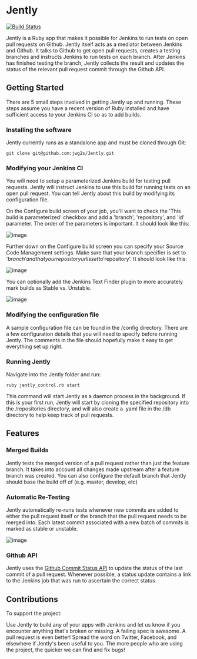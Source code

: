 # Jently
[![Build Status](https://travis-ci.org/jwg2s/Jently.png?branch=develop)](https://travis-ci.org/jwg2s/Jently)

Jently is a Ruby app that makes it possible for Jenkins to run tests on open pull requests on Github. Jently itself acts as a mediator between Jenkins and Github. It talks to Github to get open pull requests, creates a testing branches and instructs Jenkins to run tests on each branch. After Jenkins has finished testing the branch, Jently collects the result and updates the status of the relevant pull request commit through the Github API.

## Getting Started

There are 5 small steps involved in getting Jently up and running. These steps assume you have a recent version of Ruby installed and have sufficient access to your Jenkins CI so as to add builds.

### Installing the software

Jently currently runs as a standalone app and must be cloned through Git:

    git clone git@github.com:jwg2s/Jently.git

### Modifying your Jenkins CI

You will need to setup a parameterized Jenkins build for testing pull requests. Jently will instruct Jenkins to use this build for running tests on an open pull request. You can tell Jently about this build by modifying its configuration file.

On the Configure build screen of your job, you'll want to check the 'This build is parameterized' checkbox and add a 'branch', 'repository', and 'id' parameter. The order of the parameters is important. It should look like this:

![image](http://imgur.com/5Q3iA.png)

Further down on the Configure build screen you can specify your Source Code Management settings. Make sure that your branch specifier is set to '$branch' and that your repository url is set to '$repository'. It should look like this:

![image](http://imgur.com/2a2A5.png)

You can optionally add the Jenkins Text Finder plugin to more accurately mark builds as Stable vs. Unstable.

![image](http://imgur.com/DbvknLj.png)

### Modifying the configuration file

A sample configuration file can be found in the /config directory. There are a few configuration details that you will need to specify before running Jently. The comments in the file should hopefully make it easy to get everything set up right.

### Running Jently

Navigate into the Jently folder and run:

    ruby jently_control.rb start

This command will start Jently as a daemon process in the background. If this is your first run, Jently will start by cloning the specified repository into the /repositories directory, and will also create a .yaml file in the /db directory to help keep track of pull requests.


## Features

### Merged Builds
Jently tests the merged version of a pull request rather than just the feature branch. It takes into account all changes made upstream after a feature branch was created.  You can also configure the default branch that Jently should base the build off of (e.g. master, develop, etc)

### Automatic Re-Testing
Jently automatically re-runs tests whenever new commits are added to either the pull request itself or the branch that the pull request needs to be merged into.  Each latest commit associated with a new batch of commits is marked as stable or unstable.

![image](http://imgur.com/B16IBjO.png)

### Github API
Jently uses the [Github Commit Status API](https://github.com/blog/1227-commit-status-api) to update the status of the last commit of a pull request. Whenever possible, a status update contains a link to the Jenkins job that was run to ascertain the correct status.

## Contributions
To support the project:

Use Jently to build any of your apps with Jenkins and let us know if you encounter anything that's broken or missing. A failing spec is awesome. A pull request is even better!
Spread the word on Twitter, Facebook, and elsewhere if Jently's been useful to you. The more people who are using the project, the quicker we can find and fix bugs!
